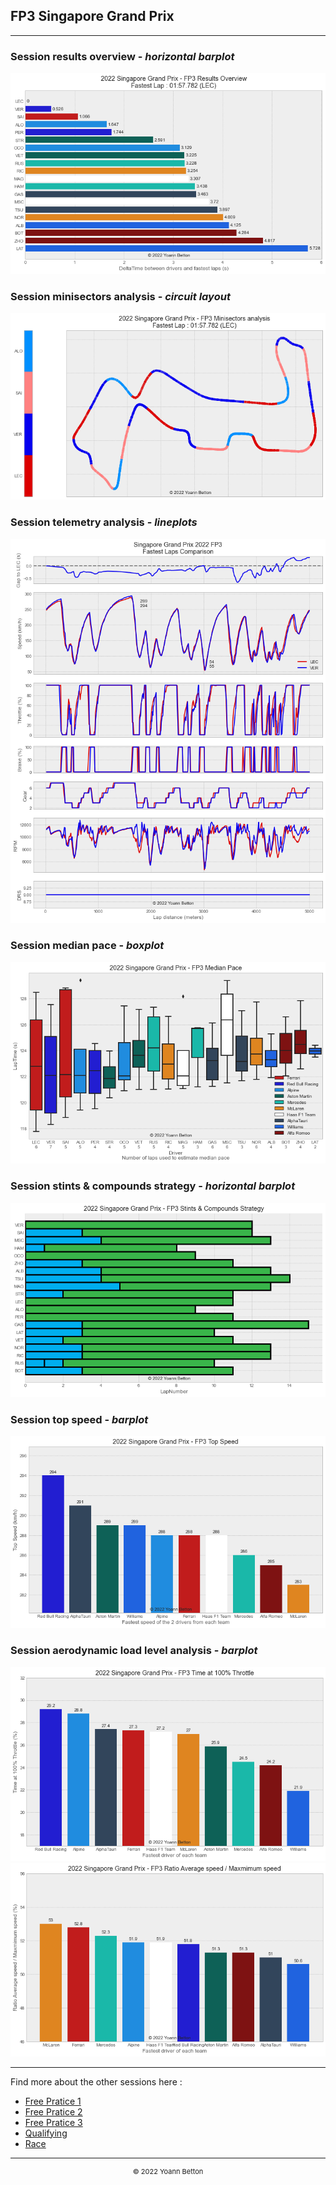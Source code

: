 ## FP3 Singapore Grand Prix

---

### Session results overview - *horizontal barplot*

<img src="/output/2022-10-02_Singapore_Grand_Prix/fp3_results_overview_white.png?raw=true"/>

### Session minisectors analysis - *circuit layout*

<img src="/output/2022-10-02_Singapore_Grand_Prix/fp3_minisectors_analysis_white.png?raw=true"/>

### Session telemetry analysis - *lineplots*

<img src="/output/2022-10-02_Singapore_Grand_Prix/fp3_telemetry_analysis_white.png?raw=true"/>

### Session median pace - *boxplot*

<img src="/output/2022-10-02_Singapore_Grand_Prix/fp3_median_pace_white.png?raw=true"/>

### Session stints & compounds strategy - *horizontal barplot*

<img src="/output/2022-10-02_Singapore_Grand_Prix/fp3_stints_compounds_stategy_white.png?raw=true"/>

### Session top speed - *barplot*

<img src="/output/2022-10-02_Singapore_Grand_Prix/topspeed_fp3_white.png?raw=true"/>

### Session aerodynamic load level analysis - *barplot*

<img src="/output/2022-10-02_Singapore_Grand_Prix/fp3_maximum_throttle_white.png?raw=true"/>

<img src="/output/2022-10-02_Singapore_Grand_Prix/fp3_speed_ratio_white.png?raw=true"/>

--- 

Find more about the other sessions here :
  - [Free Pratice 1](/page/FP1/2022-10-02_Singapore_Grand_Prix)  
  - [Free Pratice 2](/page/FP2/2022-10-02_Singapore_Grand_Prix) 
  - [Free Pratice 3](/page/FP3/2022-10-02_Singapore_Grand_Prix)
  - [Qualifying](/page/Qualifying/2022-10-02_Singapore_Grand_Prix) 
  - [Race](/page/Race/2022-10-02_Singapore_Grand_Prix)

---

<div style="text-align: center">
  <p style="font-size:11px">&copy; 2022 Yoann Betton</p>
</div>

<!-- ---

<p style="font-size:11px">Page generated from <a href="https://github.com/yoannbtn/yoannbtn.github.io">github.com/yoannbtn</a>.</p> -->